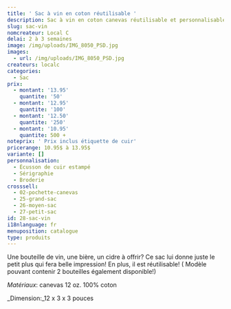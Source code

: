 ```yaml
---
title: ' Sac à vin en coton réutilisable '
description: Sac à vin en coton canevas réutilisable et personnalisable
slug: sac-vin
nomcreateur: Local C
delai: 2 à 3 semaines
image: /img/uploads/IMG_8050_PSD.jpg
images:
  - url: /img/uploads/IMG_8050_PSD.jpg
createurs: localc
categories:
  - Sac
prix:
  - montant: '13.95'
    quantite: '50'
  - montant: '12.95'
    quantite: '100'
  - montant: '12.50'
    quantite: '250'
  - montant: '10.95'
    quantite: 500 +
noteprix: ' Prix inclus étiquette de cuir'
pricerange: 10.95$ à 13.95$
variante: []
personnalisation:
  - Écusson de cuir estampé
  - Sérigraphie
  - Broderie
crosssell:
  - 02-pochette-canevas
  - 25-grand-sac
  - 26-moyen-sac
  - 27-petit-sac
id: 28-sac-vin
i18nlanguage: fr
menuposition: catalogue
type: produits
---
```

Une bouteille de vin, une bière, un cidre à offrir? Ce sac lui donne juste le petit plus qui fera belle impression! En plus, il est réutilisable! ( Modèle pouvant contenir 2 bouteilles également disponible!)

_Matériaux_: canevas 12 oz. 100% coton

_Dimension:_12 x 3 x 3 pouces

